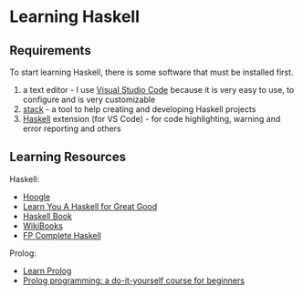 # Learning Haskell

## Requirements

To start learning Haskell, there is some software that must be installed first.

1. a text editor - I use [Visual Studio Code](https://code.visualstudio.com/) because it is very easy to use, to configure and is very customizable
2. [stack](https://docs.haskellstack.org/en/stable/README/#how-to-install) - a tool to help creating and developing Haskell projects
3. [Haskell](https://marketplace.visualstudio.com/items?itemName=haskell.haskell) extension (for VS Code) - for code highlighting, warning and error reporting and others

## Learning Resources

Haskell:

-   [Hoogle](https://hoogle.haskell.org/)
-   [Learn You A Haskell for Great Good](http://learnyouahaskell.com/chapters)
-   [Haskell Book](https://haskellbook.com/)
-   [WikiBooks](https://en.wikibooks.org/wiki/Haskell)
-   [FP Complete Haskell](https://www.fpcomplete.com/haskell/learn/)

Prolog:

-   [Learn Prolog](http://www.let.rug.nl/bos/lpn//)
-   [Prolog programming: a do-it-yourself course for beginners](https://cs.union.edu/~striegnk/courses/esslli04prolog/)
